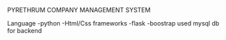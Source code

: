 PYRETHRUM COMPANY MANAGEMENT SYSTEM

Language
     -python
     -Html/Css
       frameworks 
             -flask 
              -boostrap
 used mysql db for backend






